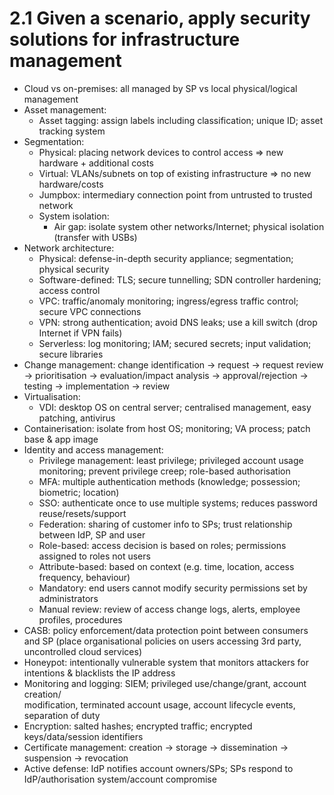 # 2.1 Given a scenario, apply security solutions for infrastructure management

* Cloud vs on-premises: all managed by SP vs local physical/logical management
* Asset management:
  * Asset tagging: assign labels including classification; unique ID; asset tracking system
* Segmentation:
  * Physical: placing network devices to control access => new hardware + additional costs
  * Virtual: VLANs/subnets on top of existing infrastructure => no new hardware/costs
  * Jumpbox: intermediary connection point from untrusted to trusted network
  * System isolation:
    * Air gap: isolate system other networks/Internet; physical isolation (transfer with USBs)
* Network architecture:
  * Physical: defense-in-depth security appliance; segmentation; physical security
  * Software-defined: TLS; secure tunnelling; SDN controller hardening; access control
  * VPC: traffic/anomaly monitoring; ingress/egress traffic control; secure VPC connections
  * VPN: strong authentication; avoid DNS leaks; use a kill switch (drop Internet if VPN fails)
  * Serverless: log monitoring; IAM; secured secrets; input validation; secure libraries
* Change management: change identification -> request -> request review -> prioritisation -> evaluation/impact analysis -> approval/rejection -> testing -> implementation -> review
* Virtualisation:
  * VDI: desktop OS on central server; centralised management, easy patching, antivirus
* Containerisation: isolate from host OS; monitoring; VA process; patch base & app image
* Identity and access management:
  * Privilege management: least privilege; privileged account usage monitoring; prevent privilege creep; role-based authorisation
  * MFA: multiple authentication methods (knowledge; possession; biometric; location)
  * SSO: authenticate once to use multiple systems; reduces password reuse/resets/support
  * Federation: sharing of customer info to SPs; trust relationship between IdP, SP and user
  * Role-based: access decision is based on roles; permissions assigned to roles not users
  * Attribute-based: based on context (e.g. time, location, access frequency, behaviour)
  * Mandatory: end users cannot modify security permissions set by administrators
  * Manual review: review of access change logs, alerts, employee profiles, procedures
* CASB: policy enforcement/data protection point between consumers and SP (place organisational policies on users accessing 3rd party, uncontrolled cloud services)
* Honeypot: intentionally vulnerable system that monitors attackers for intentions & blacklists the IP address
* Monitoring and logging: SIEM; privileged use/change/grant, account creation/\
  modification, terminated account usage, account lifecycle events, separation of duty
* Encryption: salted hashes; encrypted traffic; encrypted keys/data/session identifiers
* Certificate management: creation -> storage -> dissemination -> suspension -> revocation
* Active defense: IdP notifies account owners/SPs; SPs respond to IdP/authorisation system/account compromise

